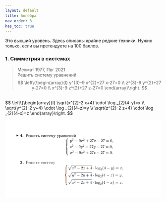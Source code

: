 ```yaml
---
layout: default  
title: Алгебра 
nav_order: 3  
has_toc: true 
---  
```


<div>
    <link rel="stylesheet" href="https://cdn.jsdelivr.net/npm/katex@0.10.2/dist/katex.min.css" integrity="sha384-yFRtMMDnQtDRO8rLpMIKrtPCD5jdktao2TV19YiZYWMDkUR5GQZR/NOVTdquEx1j"      crossorigin="anonymous">
    <script defer src="https://cdn.jsdelivr.net/npm/katex@0.10.2/dist/katex.min.js" integrity="sha384-9Nhn55MVVN0/4OFx7EE5kpFBPsEMZxKTCnA+4fqDmg12eCTqGi6+BB2LjY8brQxJ"           crossorigin="anonymous"></script>
    <script defer src="https://cdn.jsdelivr.net/npm/katex@0.10.2/dist/contrib/auto-render.min.js" integrity="sha384-kWPLUVMOks5AQFrykwIup5lo0m3iMkkHrD0uJ4H5cjeGihAutqP0yW0J6dpFiVkI" crossorigin="anonymous" onload="renderMathInElement(document.body);"></script>
</div>   
   
Это высший уровень. Здесь описаны крайне редкие техники. 
Нужно только, если вы претендуете на 100 баллов.

### 1. Симметрия в системах
> Мехмат 1977, Пвг 2021\
> Решить систему уравнений  
$$
\left\{\begin{array}{l}
y^{3}-9 x^{2}+27 x-27=0 \\
z^{3}-9 y^{2}+27 y-27=0 \\
x^{3}-9 z^{2}+27 z-27=0
\end{array}\right.
$$  
<br>
$$
\left\{\begin{array}{l}
\sqrt{x^{2}-2 x+4} \cdot \log _{2}(4-y)=x \\
\sqrt{y^{2}-2 y+4} \cdot \log _{2}(4-z)=y \\
\sqrt{z^{2}-2 z+4} \cdot \log _{2}(4-x)=z
\end{array}\right.
$$  

![alt-text](https://github.com/ieorekhov/Mathematical-Olympiads/blob/main/Images/Untitled.png)
